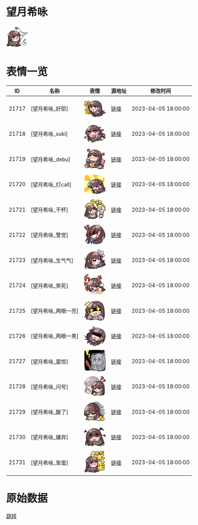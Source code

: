 # 望月希咏

<img src="./cover.png" height="60" alt="cover" />

# 表情一览

|ID|名称|表情|源地址|修改时间|
|----|----|----|----|----|
|21717|[望月希咏_好耶]|<img src="./pic/021717_%5B望月希咏_好耶%5D.png" height="60" alt="好耶"/>|[链接](https://i0.hdslb.com/bfs/garb/006c65e467e6ade677226eb5944381602247c882.png)|2023-04-05 18:00:00|
|21718|[望月希咏_suki]|<img src="./pic/021718_%5B望月希咏_suki%5D.png" height="60" alt="suki"/>|[链接](https://i0.hdslb.com/bfs/garb/df7ed4ad1ae5cc494d0bb3339d43f9d82366fc3c.png)|2023-04-05 18:00:00|
|21719|[望月希咏_debu]|<img src="./pic/021719_%5B望月希咏_debu%5D.png" height="60" alt="debu"/>|[链接](https://i0.hdslb.com/bfs/garb/91359db2f6c4b408cff9eb208faacd181ae5b4ae.png)|2023-04-05 18:00:00|
|21720|[望月希咏_打call]|<img src="./pic/021720_%5B望月希咏_打call%5D.png" height="60" alt="打call"/>|[链接](https://i0.hdslb.com/bfs/garb/43649afdfdbec88a3b30cf3e02430a0944f84a34.png)|2023-04-05 18:00:00|
|21721|[望月希咏_干杯]|<img src="./pic/021721_%5B望月希咏_干杯%5D.png" height="60" alt="干杯"/>|[链接](https://i0.hdslb.com/bfs/garb/a74b6b9c045543bac03d59ee2f495e807ee25146.png)|2023-04-05 18:00:00|
|21722|[望月希咏_警觉]|<img src="./pic/021722_%5B望月希咏_警觉%5D.png" height="60" alt="警觉"/>|[链接](https://i0.hdslb.com/bfs/garb/3a96af613199558af6de9512fcad59fc9644033a.png)|2023-04-05 18:00:00|
|21723|[望月希咏_生气气]|<img src="./pic/021723_%5B望月希咏_生气气%5D.png" height="60" alt="生气气"/>|[链接](https://i0.hdslb.com/bfs/garb/942dc97def5687c214228d6ddc354ca38d16c892.png)|2023-04-05 18:00:00|
|21724|[望月希咏_笑死]|<img src="./pic/021724_%5B望月希咏_笑死%5D.png" height="60" alt="笑死"/>|[链接](https://i0.hdslb.com/bfs/garb/c32fb3bfdcb694cb6260b1afc7106c28767fd5d8.png)|2023-04-05 18:00:00|
|21725|[望月希咏_两眼一亮]|<img src="./pic/021725_%5B望月希咏_两眼一亮%5D.png" height="60" alt="两眼一亮"/>|[链接](https://i0.hdslb.com/bfs/garb/ea60f75c7e626ad533a83fdc96daa47995ec8cef.png)|2023-04-05 18:00:00|
|21726|[望月希咏_两眼一黑]|<img src="./pic/021726_%5B望月希咏_两眼一黑%5D.png" height="60" alt="两眼一黑"/>|[链接](https://i0.hdslb.com/bfs/garb/fc219df37113d031fe404fa64dca3ef8351b1ee8.png)|2023-04-05 18:00:00|
|21727|[望月希咏_震惊]|<img src="./pic/021727_%5B望月希咏_震惊%5D.png" height="60" alt="震惊"/>|[链接](https://i0.hdslb.com/bfs/garb/129309cefdf9efe8e843f0e636f7fa91635e2e41.png)|2023-04-05 18:00:00|
|21728|[望月希咏_问号]|<img src="./pic/021728_%5B望月希咏_问号%5D.png" height="60" alt="问号"/>|[链接](https://i0.hdslb.com/bfs/garb/f74c191a848bb1e597b6181d807227f41e0c375a.png)|2023-04-05 18:00:00|
|21729|[望月希咏_酸了]|<img src="./pic/021729_%5B望月希咏_酸了%5D.png" height="60" alt="酸了"/>|[链接](https://i0.hdslb.com/bfs/garb/048a77569c346c6e6219f6c1975b34ab0b1cd74b.png)|2023-04-05 18:00:00|
|21730|[望月希咏_嫌弃]|<img src="./pic/021730_%5B望月希咏_嫌弃%5D.png" height="60" alt="嫌弃"/>|[链接](https://i0.hdslb.com/bfs/garb/3bfcf8ea34733497f1d8296b18a9ed4ca6b253e9.png)|2023-04-05 18:00:00|
|21731|[望月希咏_笨蛋]|<img src="./pic/021731_%5B望月希咏_笨蛋%5D.png" height="60" alt="笨蛋"/>|[链接](https://i0.hdslb.com/bfs/garb/4028cdc9001b50ef69bb11fd64690713fed5e640.png)|2023-04-05 18:00:00|

# 原始数据

[跳转](./raw.json)

